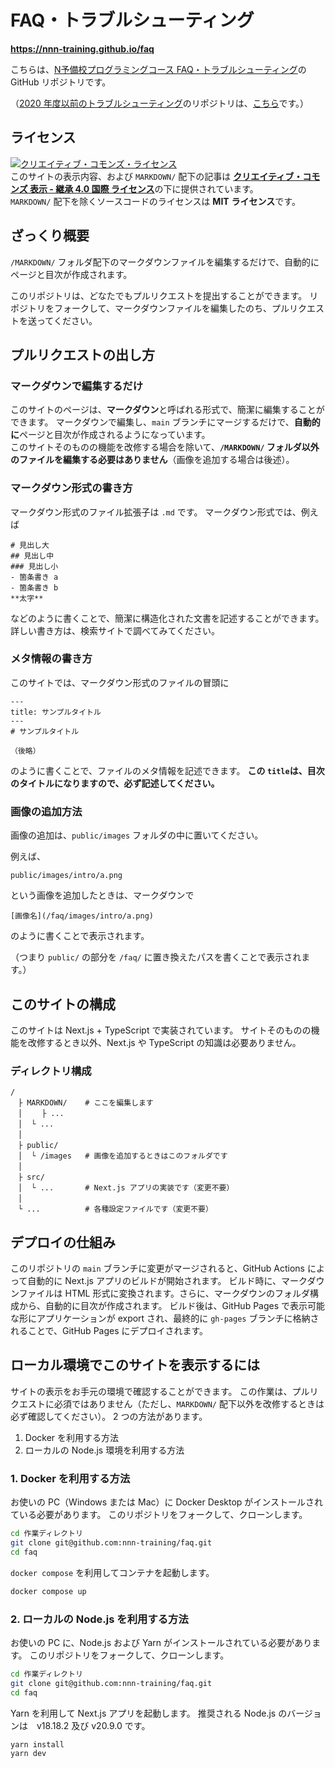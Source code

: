 # FAQ・トラブルシューティング

**<https://nnn-training.github.io/faq>**

こちらは、[N予備校プログラミングコース FAQ・トラブルシューティング](https://nnn-training.github.io/faq)の GitHub リポジトリです。<br>

（[2020 年度以前のトラブルシューティング](https://progedu.github.io/intro-curriculum-faq)のリポジトリは、[こちら](https://github.com/progedu/intro-curriculum-faq)です。）

## ライセンス

<a rel="license" href="http://creativecommons.org/licenses/by-sa/4.0/"><img alt="クリエイティブ・コモンズ・ライセンス" style="border-width:0" src="https://i.creativecommons.org/l/by-sa/4.0/88x31.png" /></a><br />このサイトの表示内容、および `MARKDOWN/` 配下の記事は <a rel="license" href="http://creativecommons.org/licenses/by-sa/4.0/"><strong>クリエイティブ・コモンズ 表示 - 継承 4.0 国際 ライセンス</strong></a>の下に提供されています。<br>
`MARKDOWN/` 配下を除くソースコードのライセンスは **MIT** **ライセンス**です。

## ざっくり概要

`/MARKDOWN/` フォルダ配下のマークダウンファイルを編集するだけで、自動的にページと目次が作成されます。

このリポジトリは、どなたでもプルリクエストを提出することができます。
リポジトリをフォークして、マークダウンファイルを編集したのち、プルリクエストを送ってください。

## プルリクエストの出し方

### マークダウンで編集するだけ

このサイトのページは、**マークダウン**と呼ばれる形式で、簡潔に編集することができます。
マークダウンで編集し、`main` ブランチにマージするだけで、**自動的に**ページと目次が作成されるようになっています。 <br>
このサイトそのものの機能を改修する場合を除いて、**`/MARKDOWN/` フォルダ以外のファイルを編集する必要はありません**（画像を追加する場合は後述）。

### マークダウン形式の書き方

マークダウン形式のファイル拡張子は `.md` です。 マークダウン形式では、例えば

```
# 見出し大
## 見出し中
### 見出し小
- 箇条書き a
- 箇条書き b
**太字** 
```

などのように書くことで、簡潔に構造化された文書を記述することができます。
詳しい書き方は、検索サイトで調べてみてください。

### メタ情報の書き方

このサイトでは、マークダウン形式のファイルの冒頭に

```
---
title: サンプルタイトル
---
# サンプルタイトル

（後略）
```

のように書くことで、ファイルのメタ情報を記述できます。
**この `title`は、目次のタイトルになりますので、必ず記述してください。**

### 画像の追加方法

画像の追加は、`public/images` フォルダの中に置いてください。

例えば、

```
public/images/intro/a.png
```

という画像を追加したときは、マークダウンで

```
[画像名](/faq/images/intro/a.png)
```

のように書くことで表示されます。

（つまり `public/` の部分を `/faq/` に置き換えたパスを書くことで表示されます。）

## このサイトの構成

このサイトは Next.js + TypeScript で実装されています。
サイトそのものの機能を改修するとき以外、Next.js や TypeScript の知識は必要ありません。

### ディレクトリ構成

```
/
　├ MARKDOWN/    # ここを編集します
　│　 　├ ...
　│  └ ...
　│
　├ public/ 
　│  └ /images   # 画像を追加するときはこのフォルダです
　│
　├ src/ 
　│  └ ...       # Next.js アプリの実装です（変更不要）
　│
　└ ...          # 各種設定ファイルです（変更不要）
```

## デプロイの仕組み

このリポジトリの `main` ブランチに変更がマージされると、GitHub Actions によって自動的に Next.js アプリのビルドが開始されます。
ビルド時に、マークダウンファイルは HTML 形式に変換されます。さらに、マークダウンのフォルダ構成から、自動的に目次が作成されます。
ビルド後は、GitHub Pages で表示可能な形にアプリケーションが export され、最終的に `gh-pages` ブランチに格納されることで、GitHub Pages にデプロイされます。

## ローカル環境でこのサイトを表示するには

サイトの表示をお手元の環境で確認することができます。
この作業は、プルリクエストに必須ではありません（ただし、`MARKDOWN/` 配下以外を改修するときは必ず確認してください）。
2 つの方法があります。

1. Docker を利用する方法
2. ローカルの Node.js 環境を利用する方法

### 1. Docker を利用する方法

お使いの PC（Windows または Mac）に Docker Desktop がインストールされている必要があります。
このリポジトリをフォークして、クローンします。

```bash
cd 作業ディレクトリ
git clone git@github.com:nnn-training/faq.git
cd faq
```

`docker compose` を利用してコンテナを起動します。

```bash
docker compose up
```

### 2. ローカルの Node.js を利用する方法

お使いの PC に、Node.js および Yarn がインストールされている必要があります。
このリポジトリをフォークして、クローンします。

```bash
cd 作業ディレクトリ
git clone git@github.com:nnn-training/faq.git
cd faq
```

Yarn を利用して Next.js アプリを起動します。
推奨される Node.js のバージョンは　v18.18.2 及び v20.9.0 です。

```bash
yarn install
yarn dev
```
